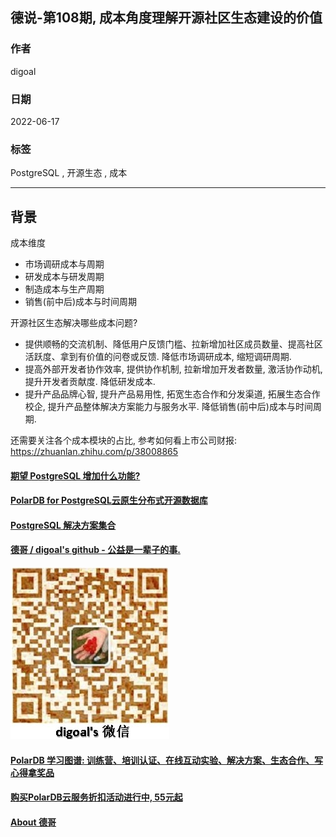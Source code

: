 ## 德说-第108期, 成本角度理解开源社区生态建设的价值  
                  
### 作者                  
digoal                  
                  
### 日期                  
2022-06-17                  
                  
### 标签                  
PostgreSQL , 开源生态 , 成本                     
                  
----                  
                  
## 背景           
      
成本维度    
- 市场调研成本与周期    
- 研发成本与研发周期    
- 制造成本与生产周期    
- 销售(前中后)成本与时间周期    
    
开源社区生态解决哪些成本问题?      
- 提供顺畅的交流机制、降低用户反馈门槛、拉新增加社区成员数量、提高社区活跃度、拿到有价值的问卷或反馈. 降低市场调研成本, 缩短调研周期.       
- 提高外部开发者协作效率, 提供协作机制, 拉新增加开发者数量, 激活协作动机, 提升开发者贡献度.  降低研发成本.       
- 提升产品品牌心智, 提升产品易用性, 拓宽生态合作和分发渠道, 拓展生态合作校企, 提升产品整体解决方案能力与服务水平. 降低销售(前中后)成本与时间周期.       
  
还需要关注各个成本模块的占比, 参考如何看上市公司财报:    
https://zhuanlan.zhihu.com/p/38008865   
    
    
  
#### [期望 PostgreSQL 增加什么功能?](https://github.com/digoal/blog/issues/76 "269ac3d1c492e938c0191101c7238216")
  
  
#### [PolarDB for PostgreSQL云原生分布式开源数据库](https://github.com/ApsaraDB/PolarDB-for-PostgreSQL "57258f76c37864c6e6d23383d05714ea")
  
  
#### [PostgreSQL 解决方案集合](https://yq.aliyun.com/topic/118 "40cff096e9ed7122c512b35d8561d9c8")
  
  
#### [德哥 / digoal's github - 公益是一辈子的事.](https://github.com/digoal/blog/blob/master/README.md "22709685feb7cab07d30f30387f0a9ae")
  
  
![digoal's wechat](../pic/digoal_weixin.jpg "f7ad92eeba24523fd47a6e1a0e691b59")
  
  
#### [PolarDB 学习图谱: 训练营、培训认证、在线互动实验、解决方案、生态合作、写心得拿奖品](https://www.aliyun.com/database/openpolardb/activity "8642f60e04ed0c814bf9cb9677976bd4")
  
  
#### [购买PolarDB云服务折扣活动进行中, 55元起](https://www.aliyun.com/activity/new/polardb-yunparter?userCode=bsb3t4al "e0495c413bedacabb75ff1e880be465a")
  
  
#### [About 德哥](https://github.com/digoal/blog/blob/master/me/readme.md "a37735981e7704886ffd590565582dd0")
  
